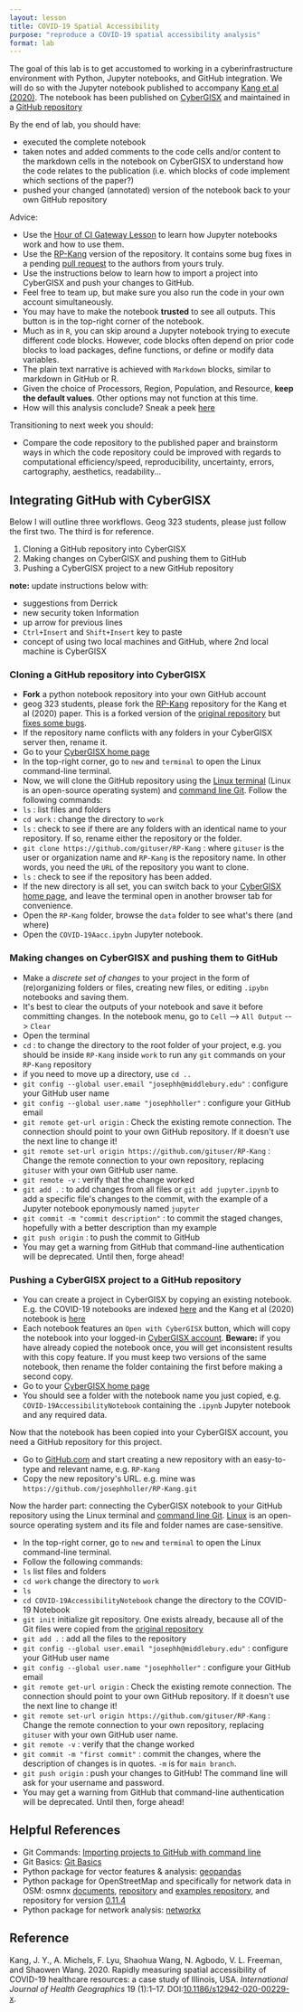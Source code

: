 ```yaml
---
layout: lesson
title: COVID-19 Spatial Accessibility
purpose: "reproduce a COVID-19 spatial accessibility analysis"
format: lab
---
```


The goal of this lab is to get accustomed to working in a cyberinfrastructure environment with Python, Jupyter notebooks, and GitHub integration. We will do so with the Jupyter notebook published to accompany [Kang et al (2020)](https://doi.org/10.1186/s12942-020-00229-x). The notebook has been published on [CyberGISX](https://cybergisxhub.cigi.illinois.edu/notebook/rapidly-measuring-spatial-accessibility-of-covid-19-healthcare-resources-a-case-study-of-illinois-usa/) and maintained in a [GitHub repository](https://github.com/cybergis/COVID-19AccessibilityNotebook)

By the end of lab, you should have:
- executed the complete notebook
- taken notes and added comments to the code cells and/or content to the markdown cells in the notebook on CyberGISX to understand how the code relates to the publication (i.e. which blocks of code implement which sections of the paper?)
- pushed your changed (annotated) version of the notebook back to your own GitHub repository

Advice:
- Use the [Hour of CI Gateway Lesson](2021-05-10-hourCI) to learn how Jupyter notebooks work and how to use them.
- Use the [RP-Kang](https://github.com/GIS4DEV/RP-Kang) version of the repository. It contains some bug fixes in a pending [pull request](https://github.com/cybergis/COVID-19AccessibilityNotebook/pull/1) to the authors from yours truly.
- Use the instructions below to learn how to import a project into CyberGISX and push your changes to GitHub.
- Feel free to team up, but make sure you also run the code in your own account simultaneously.
- You may have to make the notebook **trusted** to see all outputs. This button is in the top-right corner of the notebook.
- Much as in `R`, you can skip around a Jupyter notebook trying to execute different code blocks. However, code blocks often depend on prior code blocks to load packages, define functions, or define or modify data variables.
- The plain text narrative is achieved with `Markdown` blocks, similar to markdown in GitHub or R.
- Given the choice of Processors, Region, Population, and Resource, **keep the default values**. Other options may not function at this time.
- How will this analysis conclude? Sneak a peek [here](2021-05-19-whereCovid19)

Transitioning to next week you should:
- Compare the code repository to the published paper and brainstorm ways in which the code repository could be improved with regards to computational efficiency/speed, reproducibility, uncertainty, errors, cartography, aesthetics, readability...

## Integrating GitHub with CyberGISX

Below I will outline three workflows. Geog 323 students, please just follow the first two. The third is for reference.
1. Cloning a GitHub repository into CyberGISX
1. Making changes on CyberGISX and pushing them to GitHub
1. Pushing a CyberGISX project to a new GitHub repository

**note:** update instructions below with:
- suggestions from Derrick
- new security token Information
- up arrow for previous lines
- `Ctrl+Insert` and `Shift+Insert` key to paste
- concept of using two local machines and GitHub, where 2nd local machine is CyberGISX

### Cloning a GitHub repository into CyberGISX

- **Fork** a python notebook repository into your own GitHub account
- geog 323 students, please fork the [RP-Kang](https://github.com/GIS4DEV/RP-Kang) repository for the Kang et al (2020) paper. This is a forked version of the [original repository](https://github.com/cybergis/COVID-19AccessibilityNotebook) but [fixes some bugs](https://github.com/cybergis/COVID-19AccessibilityNotebook/pull/1).
- If the repository name conflicts with any folders in your CyberGISX server then, rename it.
- Go to your [CyberGISX home page](https://cybergisx.cigi.illinois.edu)
- In the top-right corner, go to `new` and `terminal` to open the Linux command-line terminal.
- Now, we will clone the GitHub repository using the [Linux terminal](https://www.linux.org/) (Linux is an open-source operating system) and [command line Git](https://git-scm.com/book/en/v2/Getting-Started-The-Command-Line). Follow the following commands:
- `ls` : list files and folders
- `cd work` : change the directory to `work`
- `ls` : check to see if there are any folders with an identical name to your repository. If so, rename either the repository or the folder.
- `git clone https://github.com/gituser/RP-Kang`  : where `gituser` is the user or organization name and `RP-Kang` is the repository name. In other words, you need the `URL` of the repository you want to clone.
- `ls` : check to see if the repository has been added.
- If the new directory is all set, you can switch back to your [CyberGISX home page](https://cybergisx.cigi.illinois.edu), and leave the terminal open in another browser tab for convenience.
- Open the `RP-Kang` folder, browse the `data` folder to see what's there (and where)
- Open the `COVID-19Aacc.ipybn` Jupyter notebook.

### Making changes on CyberGISX and pushing them to GitHub

- Make a *discrete set of changes* to your project in the form of (re)organizing folders or files, creating new files, or editing `.ipybn` notebooks and saving them.
- It's best to clear the outputs of your notebook and save it before committing changes. In the notebook menu, go to `Cell` --> `All Output` --> `Clear`
- Open the terminal
- `cd` : to change the directory to the root folder of your project, e.g. you should be inside `RP-Kang` inside `work` to run any `git` commands on your `RP-Kang` repository
- if you need to move up a directory, use `cd ..`
- `git config --global user.email "josephh@middlebury.edu"` : configure your GitHub user name
- `git config --global user.name "josephholler"` : configure your GitHub email
- `git remote get-url origin` : Check the existing remote connection. The connection should point to your own GitHub repository. If it doesn't use the next line to change it!
- `git remote set-url origin https://github.com/gituser/RP-Kang` : Change the remote connection to your own repository, replacing `gituser` with your own GitHub user name.
- `git remote -v` : verify that the change worked
- `git add .` : to add changes from all files or `git add jupyter.ipynb` to add a specific file's changes to the commit, with the example of a Jupyter notebook eponymously named `jupyter`
- `git commit -m "commit description"` : to commit the staged changes, hopefully with a better description than my example
- `git push origin` : to push the commit to GitHub
- You may get a warning from GitHub that command-line authentication will be deprecated. Until then, forge ahead!

### Pushing a CyberGISX project to a GitHub repository

- You can create a project in CyberGISX by copying an existing notebook. E.g. the COVID-19 notebooks are indexed [here](https://cybergisxhub.cigi.illinois.edu/wherecovid-19/) and the Kang et al (2020) notebook is [here](https://cybergisxhub.cigi.illinois.edu/notebook/rapidly-measuring-spatial-accessibility-of-covid-19-healthcare-resources-a-case-study-of-illinois-usa/)
- Each notebook features an `Open with CyberGISX` button, which will copy the notebook into your logged-in [CyberGISX account](https://cybergisxhub.cigi.illinois.edu/registration). **Beware:** if you have already copied the notebook once, you will get inconsistent results with this copy feature. If you must keep two versions of the same notebook, then rename the folder containing the first before making a second copy.
- Go to your [CyberGISX home page](https://cybergisx.cigi.illinois.edu)
- You should see a folder with the notebook name you just copied, e.g. `COVID-19AccessibilityNotebook` containing the `.ipynb` Jupyter notebook and any required data.

Now that the notebook has been copied into your CyberGISX account, you need a GitHub repository for this project.

- Go to [GitHub.com](https://github.com) and start creating a new repository with an easy-to-type and relevant name, e.g. `RP-Kang`
- Copy the new repository's URL. e.g. mine was `https://github.com/josephholler/RP-Kang.git`

Now the harder part: connecting the CyberGISX notebook to your GitHub repository using the Linux terminal and [command line Git](https://git-scm.com/book/en/v2/Getting-Started-The-Command-Line). [Linux](https://www.linux.org/) is an open-source operating system and its file and folder names are case-sensitive.

- In the top-right corner, go to `new` and `terminal` to open the Linux command-line terminal.
- Follow the following commands:
- `ls`  list files and folders
- `cd work`  change the directory to `work`
- `ls`
- `cd COVID-19AccessibilityNotebook`  change the directory to the COVID-19 Notebook
- `git init`  initialize git repository. One exists already, because all of the Git files were copied from the [original repository](https://github.com/cybergis/COVID-19AccessibilityNotebook)
- `git add .` : add all the files to the repository
- `git config --global user.email "josephh@middlebury.edu"` : configure your GitHub user name
- `git config --global user.name "josephholler"` : configure your GitHub email
- `git remote get-url origin` : Check the existing remote connection. The connection should point to your own GitHub repository. If it doesn't use the next line to change it!
- `git remote set-url origin https://github.com/gituser/RP-Kang` : Change the remote connection to your own repository, replacing `gituser` with your own GitHub user name.
- `git remote -v` : verify that the change worked
- `git commit -m "first commit"` : commit the changes, where the description of changes is in quotes. `-m` is for `main branch`.
- `git push origin` : push your changes to GitHub! The command line will ask for your username and password.
- You may get a warning from GitHub that command-line authentication will be deprecated. Until then, forge ahead!

## Helpful References

- Git Commands: [Importing projects to GitHub with command line](https://docs.github.com/en/github/importing-your-projects-to-github/adding-an-existing-project-to-github-using-the-command-line)
- Git Basics: [Git Basics](https://git-scm.com/book/en/v2/Git-Basics-Getting-a-Git-Repository)
- Python package for vector features & analysis: [geopandas](https://geopandas.org/)
- Python package for OpenStreetMap and specifically for network data in OSM: osmnx [documents](https://osmnx.readthedocs.io/en/stable/), [repository](https://github.com/gboeing/osmnx) and [examples repository](https://github.com/gboeing/osmnx-examples), and repository for version [0.11.4](https://github.com/gboeing/osmnx/releases/tag/v0.11.4)
- Python package for network analysis: [networkx](https://networkx.org/)

## Reference

Kang, J. Y., A. Michels, F. Lyu, Shaohua Wang, N. Agbodo, V. L. Freeman, and Shaowen Wang. 2020. Rapidly measuring spatial accessibility of COVID-19 healthcare resources: a case study of Illinois, USA. *International Journal of Health Geographics* 19 (1):1–17. DOI:[10.1186/s12942-020-00229-x](https://doi.org/10.1186/s12942-020-00229-x).
